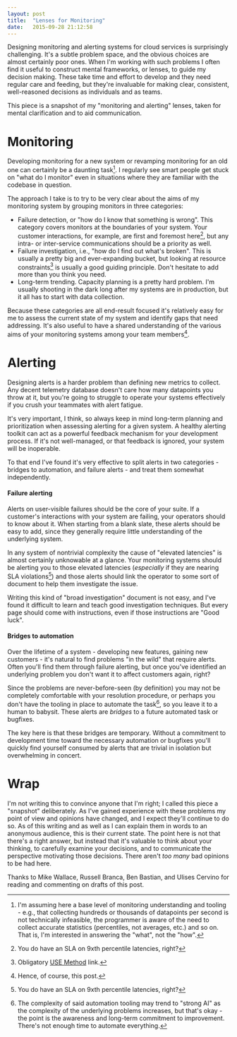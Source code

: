 ```yaml
---
layout: post
title:  "Lenses for Monitoring"
date:   2015-09-28 21:12:58
---
```


Designing monitoring and alerting systems for cloud services is surprisingly
challenging. It's a subtle problem space, and the obvious choices are almost
certainly poor ones. When I'm working with such problems I often find it
useful to construct mental frameworks, or lenses, to guide my decision making.
These take time and effort to develop and they need regular care and feeding,
but they're invaluable for making clear, consistent, well-reasoned decisions as
individuals and as teams.

This piece is a snapshot of my "monitoring and alerting" lenses, taken for
mental clarification and to aid communication.

# Monitoring

Developing monitoring for a new system or revamping monitoring for an old one
can certainly be a daunting task[^1]. I regularly see smart people get stuck on
"what do I monitor" even in situations where they are familiar with the codebase
in question.

The approach I take is to try to be very clear about the aims of my monitoring
system by grouping monitors in three categories:

* Failure detection, or "how do I know that something is wrong". This category
  covers monitors at the boundaries of your system. Your customer interactions,
  for example, are first and foremost here[^2], but any intra- or inter-service
  communications should be a priority as well.
* Failure investigation, i.e., "how do I find out what's broken". This is
  usually a pretty big and ever-expanding bucket, but looking at resource
  constraints[^3] is usually a good guiding principle. Don't hesitate to add
  more than you think you need.
* Long-term trending. Capacity planning is a pretty hard problem. I'm usually
  shooting in the dark long after my systems are in production, but it all has
  to start with data collection.

Because these categories are all end-result focused it's relatively easy for me
to assess the current state of my system and identify gaps that need addressing.
It's also useful to have a shared understanding of the various aims of your
monitoring systems among your team members[^4].

# Alerting

Designing alerts is a harder problem than defining new metrics to collect. Any
decent telemetry database doesn't care how many datapoints you throw at it, but
you're going to struggle to operate your systems effectively if you crush your
teammates with alert fatigue.

It's very important, I think, so always keep in mind long-term planning and
prioritization when assessing alerting for a given system. A healthy alerting
toolkit can act as a powerful feedback mechanism for your development process.
If it's not well-managed, or that feedback is ignored, your system will be
inoperable.

To that end I've found it's very effective to split alerts in two categories -
bridges to automation, and failure alerts - and treat them somewhat
independently.

#### Failure alerting

Alerts on user-visible failures should be the core of your suite. If a
customer's interactions with your system are failing, your operators should to
know about it. When starting from a blank slate, these alerts should be easy to
add, since they generally require little understanding of the underlying system.

In any system of nontrivial complexity the cause of "elevated latencies" is
almost certainly unknowable at a glance. Your monitoring systems should be
alerting you to those elevated latencies (_especially_ if they are nearing SLA
violations[^7]) and those alerts should link the operator to some sort of
document to help them investigate the issue.

Writing this kind of "broad investigation" document is not easy, and I've found
it difficult to learn and teach good investigation techniques. But every page
should come with instructions, even if those instructions are "Good luck".

#### Bridges to automation

Over the lifetime of a system - developing new features, gaining new customers -
it's natural to find problems "in the wild" that require alerts. Often you'll
find them through failure alerting, but once you've identified an underlying
problem you don't want it to affect customers again, right?

Since the problems are never-before-seen (by definition) you may not be
completely comfortable with your resolution procedure, or perhaps you don't have
the tooling in place to automate the task[^5], so you leave it to a human to
babysit. These alerts are _bridges_ to a future automated task or bugfixes.

The key here is that these bridges are temporary. Without a commitment to
development time toward the necessary automation or bugfixes you'll quickly find
yourself consumed by alerts that are trivial in isolation but overwhelming in
concert.

# Wrap

I'm not writing this to convince anyone that I'm right; I called this piece a
"snapshot" deliberately. As I've gained experience with these problems my point
of view and opinions have changed, and I expect they'll continue to do so. As of
this writing and as well as I can explain them in words to an anonymous
audience, this is their current state. The point here is not that there's a
right answer, but instead that it's valuable to think about your thinking, to
carefully examine your decisions, and to communicate the perspective motivating
those decisions. There aren't _too many_ bad opinions to be had here.

Thanks to Mike Wallace, Russell Branca, Ben Bastian, and Ulises Cervino for
reading and commenting on drafts of this post.

[^1]: I'm assuming here a base level of monitoring understanding and tooling -
    e.g., that collecting hundreds or thousands of datapoints per second is not
    technically infeasible, the programmer is aware of the need to collect
    accurate statistics (percentiles, not averages, etc.) and so on. That is,
    I'm interested in answering the "what", not the "how".

[^2]: You do have an SLA on 9xth percentile latencies, right?

[^3]: Obligatory [USE Method](http://www.brendangregg.com/usemethod.html) link.

[^4]: Hence, of course, this post.

[^5]: The complexity of said automation tooling may trend to "strong AI" as the
    complexity of the underlying problems increases, but that's okay - the point
    is the awareness and long-term commitment to improvement. There's not enough
    time to automate everything.

[^6]: Or fixing the problem at the "root cause".

[^7]: You do have an SLA on 9xth percentile latencies, right?
